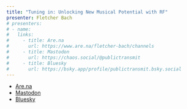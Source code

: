 ```yaml
---
title: "Tuning in: Unlocking New Musical Potential with RF"
presenter: Fletcher Bach
# presenters:
# - name:
#   links:
#     - title: Are.na
#       url: https://www.are.na/fletcher-bach/channels
#     - title: Mastodon
#       url: https://chaos.social/@publictransmit
#     - title: Bluesky
#       url: https://bsky.app/profile/publictransmit.bsky.social
---
```



-   [Are.na](https://www.are.na/fletcher-bach/channels)
-   [Mastodon](https://chaos.social/@publictransmit)
-   [Bluesky](https://bsky.app/profile/publictransmit.bsky.social)
